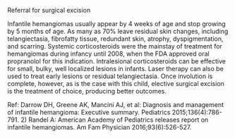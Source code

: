Referral for surgical excision

Infantile hemangiomas usually appear by 4 weeks of age and stop growing by 5 months of age. As many as 70% leave residual skin changes, including telangiectasia, fibrofatty tissue, redundant skin, atrophy, dyspigmentation, and scarring. Systemic corticosteroids were the mainstay of treatment for hemangiomas during infancy until 2008, when the FDA approved oral propranolol for this indication. Intralesional corticosteroids can be effective for small, bulky, well localized lesions in infants. Laser therapy can also be used to treat early lesions or residual telangiectasia. Once involution is complete, however, as is the case with this child, elective surgical excision is the treatment of choice, producing better outcomes.

Ref: Darrow DH, Greene AK, Mancini AJ, et al: Diagnosis and management of infantile hemangioma: Executive summary. Pediatrics 2015;136(4):786-791.  2) Randel A: American Academy of Pediatrics releases report on infantile hemangiomas. Am Fam Physician 2016;93(6):526-527. 